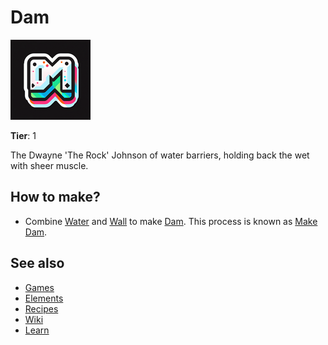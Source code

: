 # Dam

![](../images/item.dam.png)

**Tier**: 1

The Dwayne 'The Rock' Johnson of water barriers, holding back the wet with sheer muscle.

## How to make?

* Combine [Water](/wiki/elements/water) and [Wall](/wiki/elements/wall) to make [Dam](/wiki/elements/dam). This process is known as [Make Dam](/wiki/recipes/make-dam).

## See also

* [Games](/wiki/games)
* [Elements](/wiki/elements)
* [Recipes](/wiki/recipes)
* [Wiki](/wiki/index)
* [Learn](/learn/index)